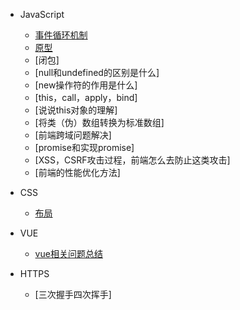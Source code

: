 - JavaScript
  - [事件循环机制](closure.md)
  - [原型](prototype.md)
  - [闭包]
  - [null和undefined的区别是什么]
  - [new操作符的作用是什么]
  - [this，call，apply，bind]
  - [说说this对象的理解]
  - [将类（伪）数组转换为标准数组]
  - [前端跨域问题解决]
  - [promise和实现promise]
  - [XSS，CSRF攻击过程，前端怎么去防止这类攻击]
  - [前端的性能优化方法]

- CSS
  - [布局](layout.md)

- VUE
  - [vue相关问题总结](vueProble.md)

- HTTPS
  - [三次握手四次挥手]